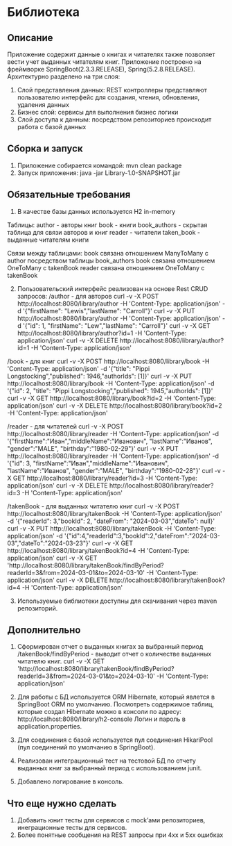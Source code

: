 # Библиотека

## Описание
Приложение содержит данные о книгах и читателях также позволяет вести учет выданных читателям книг. 
Приложение построено на фреймворке SpringBoot(2.3.3.RELEASE), Spring(5.2.8.RELEASE). 
Архитектурно разделено на три слоя:
1. Слой представления данных: REST контроллеры представляют пользователю интерфейс для создания, чтения, обновления, удаления данных
2. Бизнес слой: сервисы для выполнения бизнес логики
3. Слой доступа к данным: посредством репозиториев происходит работа с базой данных

## Сборка и запуск
1. Приложение собирается командой: 
   mvn clean package
2. Запуск приложения:
   java -jar Library-1.0-SNAPSHOT.jar


## Обязательные требования
1. В качестве базы данных используется H2 in-memory

Таблицы:
author - авторы книг
book -  книги
book_authors - скрытая таблица для связи авторов и книг 
reader - читатели
taken_book - выданные читателям книги

Связи между таблицами:
book связана отношением ManyToMany c author посредством таблицы book_authors
book связана отношением OneToMany c takenBook
reader связана отношением OneToMany c takenBook

2. Пользовательский интерфейс реализован на основе Rest CRUD запросов:
/author - для авторов
   curl -v -X POST http://localhost:8080/library/author -H 'Content-Type: application/json' -d '{"firstName": "Lewis","lastName": "Carroll"}'
   curl -v -X PUT http://localhost:8080/library/author -H 'Content-Type: application/json' -d '{"id": 1, "firstName": "Lew","lastName": "Carroll"}'
   curl -v -X GET http://localhost:8080/library/author?id=1 -H 'Content-Type: application/json'
   curl -v -X DELETE http://localhost:8080/library/author?id=1 -H 'Content-Type: application/json'

/book - для книг
   curl -v -X POST http://localhost:8080/library/book -H 'Content-Type: application/json' -d '{"title": "Pippi Longstocking","published": 1946,"authorIds": [1]}'
   curl -v -X PUT http://localhost:8080/library/book -H 'Content-Type: application/json' -d '{"id": 2, "title": "Pippi Longstocking","published": 1945,"authorIds": [1]}'
   curl -v -X GET http://localhost:8080/library/book?id=2 -H 'Content-Type: application/json'
   curl -v -X DELETE http://localhost:8080/library/book?id=2 -H 'Content-Type: application/json'

/reader - для читателей
   curl -v -X POST http://localhost:8080/library/reader -H 'Content-Type: application/json' -d '{"firstName":"Иван","middleName":"Иванович", "lastName":"Иванов", "gender":"MALE", "birthday":"1980-02-29"}'
   curl -v -X PUT http://localhost:8080/library/reader -H 'Content-Type: application/json' -d '{"id": 3, "firstName":"Иван","middleName":"Иванович", "lastName":"Иванов", "gender":"MALE", "birthday":"1980-02-28"}'
   curl -v -X GET http://localhost:8080/library/reader?id=3 -H 'Content-Type: application/json'
   curl -v -X DELETE http://localhost:8080/library/reader?id=3 -H 'Content-Type: application/json'

/takenBook - для выданных читателю книг
   curl -v -X POST http://localhost:8080/library/takenBook -H 'Content-Type: application/json' -d '{"readerId": 3,"bookId": 2, "dateFrom": "2024-03-03","dateTo": null}'
   curl -v -X PUT http://localhost:8080/library/takenBook -H 'Content-Type: application/json' -d '{"id":4,"readerId":3,"bookId":2,"dateFrom":"2024-03-03","dateTo":"2024-03-23"}'
   curl -v -X GET http://localhost:8080/library/takenBook?id=4 -H 'Content-Type: application/json'
   curl -v -X GET 'http://localhost:8080/library/takenBook/findByPeriod?readerId=3&from=2024-03-01&to=2024-03-10' -H 'Content-Type: application/json'
   curl -v -X DELETE http://localhost:8080/library/takenBook?id=4 -H 'Content-Type: application/json'

3. Используемые библиотеки доступны для скачивания через maven репозиторий.

## Дополнительно
1. Сформирован отчет о выданных книгах за выбранный период
/takenBook/findByPeriod - выводит отчет о количестве выданных читателю книг.
   curl -v -X GET 'http://localhost:8080/library/takenBook/findByPeriod?readerId=3&from=2024-03-01&to=2024-03-10' -H 'Content-Type: application/json'
 
2. Для работы с БД используется ORM Hibernate, который явлется в SpringBoot ORM по умолчанию.
Посмотреть содержимое таблиц, которые создал Hibernate можно в консоли по адресу: http://localhost:8080/library/h2-console
Логин и пароль в application.properties.
3. Для соединения с базой используется пул соединения HikariPool (пул соединений по умолчанию в SpringBoot).  
4. Реализован интеграционный тест на тестовой БД по отчету выданных книг за выбранный период с использованием junit.
5. Добавлено логирование в консоль.

## Что еще нужно сделать
1. Добавить юнит тесты для сервисов с mock’ами репозиториев, инеграционные тесты для сервисов.
2. Более понятные сообщения на REST запросы при 4xx и 5xx ошибках

